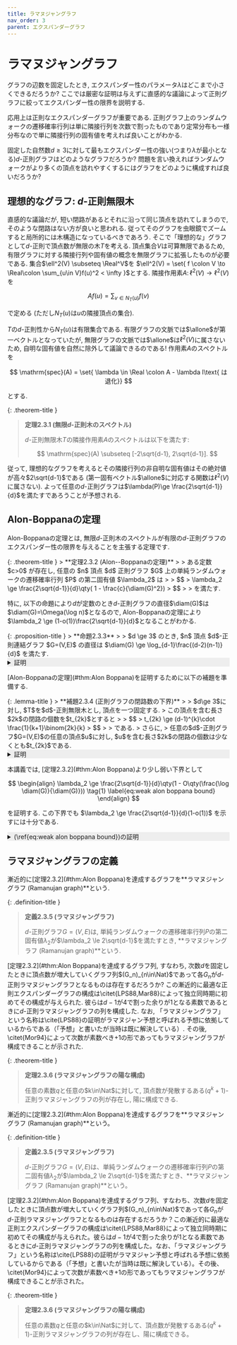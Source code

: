 ```yaml
---
title: ラマヌジャングラフ
nav_order: 3
parent: エクスパンダーグラフ
---
```


# ラマヌジャングラフ
グラフの辺数を固定したとき, エクスパンダー性のパラメータ$\lambda$はどこまで小さくできるだろうか? ここでは厳密な証明は与えずに直感的な議論によって正則グラフに絞ってエクスパンダー性の限界を説明する.

応用上は正則なエクスパンダーグラフが重要である. 正則グラフ上のランダムウォークの遷移確率行列は単に隣接行列を次数で割ったものであり定常分布も一様分布なので単に隣接行列の固有値を考えれば良いことがわかる.

固定した自然数$d\ge 3$に対して最もエクスパンダー性の強い(つまり$\lambda$が最小となる)$d$-正則グラフはどのようなグラフだろうか? 問題を言い換えればランダムウォークがより多くの頂点を訪れやすくするにはグラフをどのように構成すれば良いだろうか?

## 理想的なグラフ: $d$-正則無限木
直感的な議論だが, 短い閉路があるとそれに沿って同じ頂点を訪れてしまうので, そのような閉路はない方が良いと思われる. 従ってそのグラフを虫眼鏡でズームすると局所的には木構造になっているべきであろう. そこで「理想的な」グラフとして$d$-正則で頂点数が無限の木$T$を考える. 頂点集合$V$は可算無限であるため, 有限グラフに対する隣接行列や固有値の概念を無限グラフに拡張したものが必要である. 集合$\ell^2(V) \subseteq \Real^V$を
$\ell^2(V) = \set{ f \colon V \to \Real\colon \sum_{u\in V}f(u)^2 < \infty }$とする. 隣接作用素$A\colon \ell^2(V) \to \ell^2(V)$を

$$
  A f(u) = \sum_{v \in N_T(u)} f(v)
$$

で定める (ただし$N_T(u)$は$u$の隣接頂点の集合).

$T$の$d$-正則性から$N_T(u)$は有限集合である.
有限グラフの文脈では$\allone$が第一ベクトルとなっていたが, 無限グラフの文脈では$\allone$は$\ell^2(V)$に属さないため,
自明な固有値を自然に除外して議論できるのである!
作用素$A$のスペクトルを

$$
  \mathrm{spec}(A) = \set{ \lambda \in \Real \colon A - \lambda I\text{ は退化}}
$$

とする.

{: .theorem-title }
> **定理2.3.1 (無限$d$-正則木のスペクトル)**
>
> $d$-正則無限木$T$の隣接作用素$A$のスペクトルは以下を満たす:
>
> $$ \mathrm{spec}(A) \subseteq [-2\sqrt{d-1}, 2\sqrt{d-1}]. $$


従って, 理想的なグラフを考えるとその隣接行列の非自明な固有値はその絶対値が高々$2\sqrt{d-1}$である (第一固有ベクトル$\allone$に対応する関数は$\ell^2(V)$に属さない). よって任意の$d$-正則グラフは$\lambda(P)\ge \frac{2\sqrt{d-1}}{d}$を満たすであろうことが予想される.

## Alon-Boppanaの定理

Alon-Boppanaの定理とは, 無限$d$-正則木のスペクトルが有限の$d$-正則グラフのエクスパンダー性の限界を与えることを主張する定理です.

<div id="thm:Alon Boppana" markdown="1">
{: .theorem-title }
> **定理2.3.2 (Alon--Boppanaの定理)**
>
> ある定数 $c>0$ が存在し, 任意の $n$ 頂点 $d$ 正則グラフ $G$ 上の単純ランダムウォークの遷移確率行列 $P$ の第二固有値 $\lambda_2$ は
>
> $$
> \lambda_2 \ge \frac{2\sqrt{d-1}}{d}\qty( 1 - \frac{c}{\diam(G)^2})
> $$
>
> を満たす.
</div>

特に, 以下の命題により$d$が定数のとき$d$-正則グラフの直径$\diam(G)$は$\diam(G)=\Omega(\log n)$となるので,
Alon-Boppanaの定理により$\lambda_2 \ge (1-o(1))\frac{2\sqrt{d-1}}{d}$となることがわかる.

<div id="prop:regular diameter" markdown="1">
{: .proposition-title }
> **命題2.3.3**
>
> $d \ge 3$ のとき, $n$ 頂点 $d$-正則連結グラフ $G=(V,E)$ の直径は $\diam(G) \ge \log_{d-1}\frac{(d-2)(n-1)}{d}$ を満たす.
</div>
<details markdown="1" style="background-color: #eee;">
<summary style="display: list-item">証明</summary>

  頂点 $u \in V$ を固定すると, $u$ から $\ell$ 本以下の辺を辿って辿り着ける頂点は高々


$$
    \begin{align*}
        1 + d + d(d-1) + \dots + d(d-1)^{\ell-1} &\le 1 + d(d-1)^{\ell-1}\sum_{i=0}^{\ell-1}\qty(\frac{1}{d-1})^i \\
        &\le 1+\frac{d(d-1)^\ell}{d-2}.
    \end{align*}
$$


  この最右辺が $n$ より真に小さいとき, $u$ から $\ell$ 本以下の辺を辿って辿り着けない頂点が存在する. 従って, $\ell=\diam(G)$ を代入したときの最右辺は $n$ 以上でなければならないため, 不等式
  
  $$
  1+\frac{d(d-1)^{\diam(G)}}{d-2}\ge n
  $$
  
  を解くと主張を得る.

</details>

[Alon-Boppanaの定理](#thm:Alon Boppana)を証明するために以下の補題を準備する.

<div id="lem:closed_walk_regular_graph" markdown="1">
{: .lemma-title }
> **補題2.3.4 (正則グラフの閉路数の下界)**
>
> $d\ge 3$に対し, $T$を$d$-正則無限木とし, 頂点を一つ固定する.
> この頂点を含む長さ$2k$の閉路の個数を$t_{2k}$とすると
>
> $$
> t_{2k} \ge (d-1)^{k}\cdot \frac{1}{k+1}\binom{2k}{k}
> $$
>
> である.
> さらに,
> 任意の$d$-正則グラフ$G=(V,E)$の任意の頂点$u$に対し, $u$を含む長さ$2k$の閉路の個数は少なくとも$t_{2k}$である.
</div>

<details markdown="1" style="background-color: #eee;">
<summary style="display: list-item">証明</summary>
$d$-正則無限木$T$の特別な頂点$v_0$を一つ固定し, (グラフ理論においてスタンダードな)幾つかの用語を定義する.
固定した特別な頂点$v_0$を**根 (root)**と呼び,
$T$の頂点$v$に対し, $\dist(v_0,v)$を**深さ (depth)**と呼び$\mathrm{depth}(v)$で表す (特に$\mathrm{depth}(v_0)=0$である).
頂点$v$に$T$上で隣接している$d$個の頂点からなる集合を$N_T(v)$と表す ($N_T(v)$に$v$は含めない).
これらの隣接頂点のうち, 深さが$\mathrm{depth}(v)-1$となるただ一つの頂点を$v$の**親 (parent)**と呼び,
残りの深さ$\mathrm{depth}(v)+1$の頂点を$v$の**子 (child)**と呼ぶ.

![3正則木]({{site.baseurl}}/docs/images/tree.png)
<span style="font-size: 0.9em;">図: $3$正則木$T$上の長さ$10$の閉路. 親から子への遷移と子から親への遷移を$5$回ずつ行う. 右図は深さ$d_i$の遷移を表す.</span>

木$T$において根を始点とする長さ$2k$の閉路$(v_0,\dots,v_{2k})$を考える (ここで$v_0=v_{2k}$).
各$i$に対して$d_i = \mathrm{depth}(v_i)$とし, 列$(d_0,\dots,d_{2k})$を考える.
まず$d_0=0$であり, その後は$d_{i+1} \in \set{d_i \pm 1}$であり, 常に非負を保ちながら最後に$d_{2k}=0$となる.
このような列$(d_0,\dots,d_{2k})$の総数はカタラン数と等しく, $\frac{1}{k+1}\binom{2k}{k}$に等しい.
特に, 各$d_i - d_{i-1}$の符号を見ると$d_0 = d_{2k} = 0$より正と負がそれぞれ$k$個ずつ含まれている.

次に, 各$(d_1,\dots,d_{2k})$に対して深さの履歴がこれと等しくなるような閉路の個数を考える.
各$i\ge 2$において, $d_i=d_{i-1}+1$ (すなわち$v_i$が$v_{i-1}$の子である)とき, $v_i$の選び方は少なくとも$d-1$通りある ($v_i$が根であるときは$d$通りあるがこれも下から$d-1$で抑える).
一方で親に遷移する場合はその遷移先は一意である.
子への遷移はちょうど$k$回発生するため, 深さの履歴が与えられた$(d_1,\dots,d_{2k})$に等しくなるような閉路の個数は少なくとも$(d-1)^{k}$個存在する.
従って$t_{2k} = \frac{1}{k+1}\binom{2k}{k} \cdot (d-1)^{k}$を得る.

後半の主張を証明する.
$d$-正則グラフ$G$の頂点$u_0$を一つ固定する.
木$T$の頂点集合を$U$, グラフ$G$の頂点集合を$V$とし,
$N_T$の定義と同様にグラフ$G$の頂点$v \in V$に対しその$d$個の隣接頂点の集合を$N_G(v)$で表す.
$G$から$T$への準同型写像$\phi \colon U \to V$を以下のように構成する(グラフ$G=(V,E)$から$H=(W,F)$への**準同型写像 (homomorphism)**とは, 写像$\phi\colon V\to W$であって$\{u,v\}\in E\Rightarrow \{\phi(u),\phi(v)\}\in F$を満たすものである. ここでは自然に無限グラフに対してこの概念を拡張している).
深さに関して帰納的に定義する:

- まず, $\phi(v_0) = u_0$とする.
    根$v_0$の子$N_T(v_0)$から$N_G(u_0)$への全単射$\phi_0$を任意に一つ選び,
    $\phi\colon N_T(v_0) \ni v' \mapsto \phi_1(v') \in N_T(u_0)$
    によって$N_T(v_0)$における$\phi$を定義する.
- $T$における深さ$\ell$以下の全ての頂点に対し$\phi(v)$が定義されているとする. 深さ$\ell$の各頂点$v$に対し, その親を$p$, 子を$c_1,\dots,c_{d-1}$とする.$v$とその親$p$に対しては$u\defeq \phi(v)$, $u_p\defeq \phi(p)\in U$が定義されている. このとき, 全単射$\psi\colon N_T(v)\setminus \{p\} \to N_G(u)\setminus\{u_p\}$を任意に一つ固定し, 各$\phi(c_j)$を$\psi(c_j)\in V$とする.

このようにして定義された写像$\phi\colon U \to V$は確かに準同型なので
$T$の閉路$(v_0,\dots,v_{2k})$に対して$(\phi(v_0),\dots,\phi(v_{2k}))$は$G$の閉路になっている.
さらに, $(\phi(v_0),\dots,\phi(v_{2k}))$の形になっている$G$の閉路が与えられたとき, $v_0$は一意に定まり, 以降の$v_i$は$\phi$の帰納的な定義で用いた全単射の逆写像を用いて順番に復元することができるため, $(v_0,\dots,v_{2k}) \mapsto (\phi(v_0),\dots,\phi(v_{2k}))$は単射である.
従ってグラフ$G$に含まれるある頂点を始点とした長さ$2k$の閉路の個数は少なくとも$t_{2k}$である.
\end{proof}

</details>

本講義では, [定理2.3.2](#thm:Alon Boppana)より少し弱い下界として

$$
\begin{align}
  \lambda_2 \ge \frac{2\sqrt{d-1}}{d}\qty(1 - O\qty(\frac{\log \diam(G)}{\diam(G)})) 
    \tag{1}
  \label{eq:weak alon boppana bound}
\end{align}
$$

を証明する. この下界でも $\lambda_2 \ge \frac{2\sqrt{d-1}}{d}(1-o(1))$ を示すには十分である.

<details markdown="1" style="background-color: #eee;">
<summary style="display: list-item">(\ref{eq:weak alon boppana bound})の証明</summary>

遷移確率行列を$P$とし, 隣接行列を$A$とする.
二頂点$u,v$を$uv$間の最短路が$\diam(G)$に等しくなるように固定し
関数$f \colon V \to \Real$を$f = \delta_s - \delta_t$とすると, 任意の$k\ge 1$に対して,
[補題1.7.1]({{site.baseurl}}/docs/chap1/other#lem:Rayleigh_quotient)より

$$
\begin{align*}
    \lambda(P^{2k}) & = \lambda(P^k)^2                                                                                                \\
                    & \ge \frac{\piprod{f,P^{2k} f}}{\pinorm{f}^2}                  &  & \text{$\because$補題1.7.1} \\
                    & = \frac{P^{2k}(u,u) + P^{2k}(v,v) - 2P^{2k}(u,v)}{2}                                                            \\
                    & = \frac{A^{2k}(u,u) + A^{2k}(v,v) - 2A^{2k}(u,v)}{2d^{2k}}. &  & \text{$\because P=\frac{1}{d}A$}
\end{align*}
$$

[補題1.3.2]({{site.baseurl}}/docs/chap1/random_walk_on_graph#lem:adjacency_walk_count)より, $k=\floor{\frac{\diam(G)-1}{2}}$とすると, $u,v$の選び方より$A^{2k}(u,v)=0$である.
また, $A^{2k}(u,u)$は頂点$u$を含む長さ$2k$の閉路の個数に等しい.
さらに, この値は$d$-正則無限木$T$において固定した頂点を含む長さ$2k$の閉路の個数で下から抑えることができる.

二項係数$\binom{2k}{k}$はStirlingの近似により$\binom{2k}{k} \ge \frac{4^k}{\sqrt{\pi k}}\qty(1-\frac{1}{8k})$を満たすことが示せる.
従って, [補題2.3.4](#lem:closed_walk_regular_graph)より,

$$
\begin{align*}
    \lambda(P)^{2k} & \ge d^{-2k} t_{2k}                                                                     \\
                    & \ge d^{-2k}\cdot (d-1)^k \cdot \frac{2^{2k}}{(k+1)\sqrt{\pi k}}\qty(1-\frac{1}{8k}).
\end{align*}
$$

特に, ある定数$c>0$が存在して

$$
\begin{align*}
    \lambda(P) & \ge \frac{2\sqrt{d-1}}{d} \cdot k^{-c/k}                            \\
                & \ge \frac{2\sqrt{d-1}}{d}\cdot \qty(1-O\qty(\frac{\log k}{k})).
\end{align*}
$$

最後の不等号は$k^{-k}=\e^{-\frac{\log k}{k}} = 1-O\qty(\frac{\log k}{k})$を用いた.
$k=\floor*{\frac{\diam(G)-1}{2}}$を代入すれば(\ref{eq:weak alon boppana bound})を得る.
</details>

## ラマヌジャングラフの定義

漸近的に[定理2.3.2](#thm:Alon Boppana)を達成するグラフを**ラマヌジャングラフ (Ramanujan graph)**という.

{: .definition-title }
> **定義2.3.5 (ラマヌジャングラフ)**
>
> $d$-正則グラフ$G=(V,E)$は, 単純ランダムウォークの遷移確率行列$P$の第二固有値$\lambda_2$が$\lambda_2 \le 2\sqrt{d-1}$を満たすとき, **ラマヌジャングラフ (Ramanujan graph)**という.

[定理2.3.2](#thm:Alon Boppana)を達成するグラフ列, すなわち, 次数$d$を固定したときに頂点数が増大していくグラフ列$(G_n)_{n\in\Nat}$であって各$G_n$が$d$-正則ラマヌジャングラフとなるものは存在するだろうか? この漸近的に最適な正則エクスパンダーグラフの構成は\citet{LPS88,Mar88}によって独立同時期に初めてその構成が与えられた. 彼らは$d-1$が$4$で割った余りが$1$となる素数であるときに$d$-正則ラマヌジャングラフの列を構成した. なお, 「ラマヌジャングラフ」という名称は\cite{LPS88}の証明がラマヌジャン予想と呼ばれる予想に依拠しているからである（「予想」と書いたが当時は既に解決している）. その後, \citet{Mor94}によって次数が素数べき$+1$の形であってもラマヌジャングラフが構成できることが示された.

{: .theorem-title }
> **定理2.3.6 (ラマヌジャングラフの陽な構成)**
>
> 任意の素数$q$と任意の$k\in\Nat$に対して, 頂点数が発散するある$(q^k+1)$-正則ラマヌジャングラフの列が存在し, 陽に構成できる.

漸近的に[定理2.3.2](#thm:Alon Boppana)を達成するグラフを**ラマヌジャングラフ (Ramanujan graph)**という。

{: .definition-title }
> **定義2.3.5 (ラマヌジャングラフ)**
>
> $d$-正則グラフ$G=(V,E)$は、単純ランダムウォークの遷移確率行列$P$の第二固有値$\lambda_2$が$\lambda_2 \le 2\sqrt{d-1}$を満たすとき、**ラマヌジャングラフ (Ramanujan graph)**という。

[定理2.3.2](#thm:Alon Boppana)を達成するグラフ列、すなわち、次数$d$を固定したときに頂点数が増大していくグラフ列$(G_n)_{n\in\Nat}$であって各$G_n$が$d$-正則ラマヌジャングラフとなるものは存在するだろうか？この漸近的に最適な正則エクスパンダーグラフの構成は\citet{LPS88,Mar88}によって独立同時期に初めてその構成が与えられた。彼らは$d-1$が$4$で割った余りが$1$となる素数であるときに$d$-正則ラマヌジャングラフの列を構成した。なお、「ラマヌジャングラフ」という名称は\cite{LPS88}の証明がラマヌジャン予想と呼ばれる予想に依拠しているからである（「予想」と書いたが当時は既に解決している）。その後、\citet{Mor94}によって次数が素数べき$+1$の形であってもラマヌジャングラフが構成できることが示された。

{: .theorem-title }
> **定理2.3.6 (ラマヌジャングラフの陽な構成)**
>
> 任意の素数$q$と任意の$k\in\Nat$に対して、頂点数が発散するある$(q^k+1)$-正則ラマヌジャングラフの列が存在し、陽に構成できる。